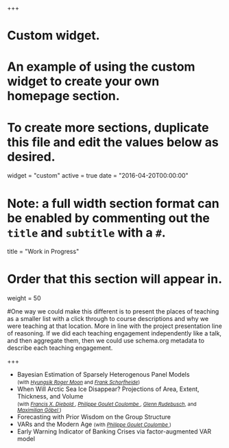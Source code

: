 +++
# Custom widget.
# An example of using the custom widget to create your own homepage section.
# To create more sections, duplicate this file and edit the values below as desired.
widget = "custom"
active = true
date = "2016-04-20T00:00:00"

# Note: a full width section format can be enabled by commenting out the `title` and `subtitle` with a `#`.
title = "Work in Progress"


# Order that this section will appear in.
weight = 50

#One way we could make this different is to present the places of teaching as a smaller list with a click through to course descriptions and why we were teaching at that location. More in line with the project presentation line of reasoning. If we did each teaching engagement independently like a talk, and then aggregate them, then we could use schema.org metadata to describe each teaching engagement.

+++
<ul>
  <li> Bayesian Estimation of Sparsely Heterogenous Panel Models <br /> <small>(with <i><a href="https://dornsife.usc.edu/hyungsik-roger-moon/"> Hyungsik Roger Moon</a></i> and <i><a href="https://web.sas.upenn.edu/schorf/">Frank Schorfheide</a></i>)</small> </li>
 
  <li> When Will Arctic Sea Ice Disappear? Projections of Area, Extent, Thickness, and Volume <br /> <small>(with <i><a href="https://www.sas.upenn.edu/~fdiebold/"> Francis X. Diebold </a></i>, <i><a href="https://philippegouletcoulombe.com/"> Philippe Goulet Coulombe </a></i>, <i><a href="https://glennrudebusch.com/">Glenn Rudebusch</a></i>, and <i> <a href="https://www.maximiliangoebel.com/"> Maximilian Göbel </a></i>)</small> </li>
  
  <li> Forecasting with Prior Wisdom on the Group Structure </li>
  
  <li> VARs and the Modern Age <small>(with <i> <a href="https://philippegouletcoulombe.com/"> Philippe Goulet Coulombe </a> </i>)</small> </li>
  
  <li> Early Warning Indicator of Banking Crises via factor-augmented VAR model </li>
  
</ul>
